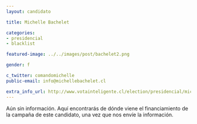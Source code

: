 ```yaml
---
layout: candidato

title: Michelle Bachelet

categories: 
- presidencial
- blacklist

featured-image: ../../images/post/bachelet2.png

gender: f

c_twitter: comandomichelle
public-email: info@michellebachelet.cl

extra_info_url: http://www.votainteligente.cl/election/presidencial/michelle-bachelet
---
```


Aún sin información. Aquí encontrarás de dónde viene el financiamiento de la campaña de este candidato, una vez que nos envíe la información.


